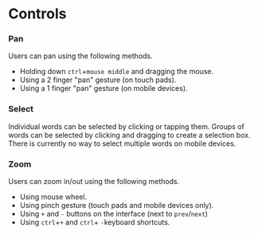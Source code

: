 # Controls

### Pan
Users can pan using the following methods.
- Holding down `ctrl`+`mouse middle` and dragging the mouse.
- Using a 2 finger "pan" gesture (on touch pads).
- Using a 1 finger "pan" gesture (on mobile devices).

### Select
Individual words can be selected by clicking or tapping them.  Groups of words can be selected by clicking and dragging to create a selection box.  There is currently no way to select multiple words on mobile devices.

### Zoom
Users can zoom in/out using the following methods.
- Using mouse wheel.
- Using pinch gesture (touch pads and mobile devices only).
- Using `+` and `-` buttons on the interface (next to `prev`/`next`)
- Using `ctrl`+`+` and `ctrl`+ `-`keyboard shortcuts.
